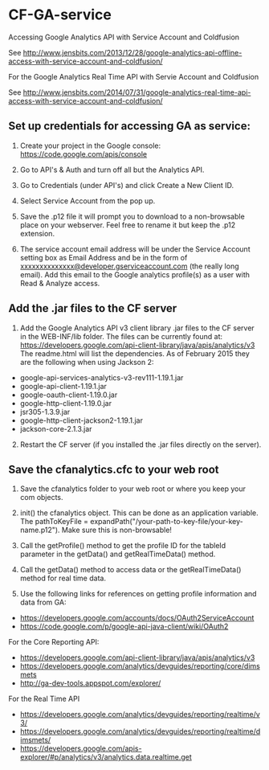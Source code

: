 CF-GA-service
=============

Accessing Google Analytics API with Service Account and Coldfusion

See http://www.jensbits.com/2013/12/28/google-analytics-api-offline-access-with-service-account-and-coldfusion/

For the Google Analytics Real Time API with Servie Account and Coldfusion

See http://www.jensbits.com/2014/07/31/google-analytics-real-time-api-access-with-service-account-and-coldfusion/

Set up credentials for accessing GA as service:
-----------------------------------------------

1. Create your project in the Google console: https://code.google.com/apis/console

2. Go to API's & Auth and turn off all but the Analytics API.

3. Go to Credentials (under API's) and click Create a New Client ID.

4. Select Service Account from the pop up.

5. Save the .p12 file it will prompt you to download to a non-browsable place on your webserver. Feel free to rename it but keep the .p12 extension.

6. The service account email address will be under the Service Account setting box as Email Address and be in the form of xxxxxxxxxxxxxx@developer.gserviceaccount.com (the really long email). Add this email to the Google analytics profile(s) as a user with Read & Analyze access.

Add the .jar files to the CF server
-----------------------------------

1. Add the Google Analytics API v3 client library .jar files to the CF server in the WEB-INF/lib folder. The files can be currently found at: https://developers.google.com/api-client-library/java/apis/analytics/v3 The readme.html will list the dependencies. As of February 2015 they are the following when using Jackson 2:

  * google-api-services-analytics-v3-rev111-1.19.1.jar
  * google-api-client-1.19.1.jar
  * google-oauth-client-1.19.0.jar
  * google-http-client-1.19.0.jar
  * jsr305-1.3.9.jar
  * google-http-client-jackson2-1.19.1.jar
  * jackson-core-2.1.3.jar

2. Restart the CF server (if you installed the .jar files directly on the server).

Save the cfanalytics.cfc to your web root
-----------------------------------------

1. Save the cfanalytics folder to your web root or where you keep your com objects.

2. init() the cfanalytics object. This can be done as an application variable. The pathToKeyFile = expandPath("/your-path-to-key-file/your-key-name.p12"). Make sure this is non-browsable!

3. Call the getProfile() method to get the profile ID for the tableId parameter in the getData() and getRealTimeData() method.

4. Call the getData() method to access data or the getRealTimeData() method for real time data.

5. Use the following links for references on getting profile information and data from GA:
  * https://developers.google.com/accounts/docs/OAuth2ServiceAccount
  * https://code.google.com/p/google-api-java-client/wiki/OAuth2
  
  For the Core Reporting API:
  * https://developers.google.com/api-client-library/java/apis/analytics/v3
  * https://developers.google.com/analytics/devguides/reporting/core/dimsmets
  * http://ga-dev-tools.appspot.com/explorer/
  
  For the Real Time API
  * https://developers.google.com/analytics/devguides/reporting/realtime/v3/
  * https://developers.google.com/analytics/devguides/reporting/realtime/dimsmets/
  * https://developers.google.com/apis-explorer/#p/analytics/v3/analytics.data.realtime.get

